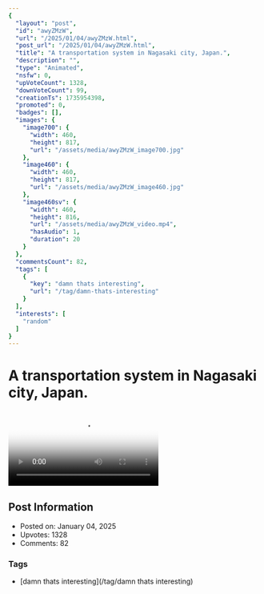 ```yaml
---
{
  "layout": "post",
  "id": "awyZMzW",
  "url": "/2025/01/04/awyZMzW.html",
  "post_url": "/2025/01/04/awyZMzW.html",
  "title": "A transportation system in Nagasaki city, Japan.",
  "description": "",
  "type": "Animated",
  "nsfw": 0,
  "upVoteCount": 1328,
  "downVoteCount": 99,
  "creationTs": 1735954398,
  "promoted": 0,
  "badges": [],
  "images": {
    "image700": {
      "width": 460,
      "height": 817,
      "url": "/assets/media/awyZMzW_image700.jpg"
    },
    "image460": {
      "width": 460,
      "height": 817,
      "url": "/assets/media/awyZMzW_image460.jpg"
    },
    "image460sv": {
      "width": 460,
      "height": 816,
      "url": "/assets/media/awyZMzW_video.mp4",
      "hasAudio": 1,
      "duration": 20
    }
  },
  "commentsCount": 82,
  "tags": [
    {
      "key": "damn thats interesting",
      "url": "/tag/damn-thats-interesting"
    }
  ],
  "interests": [
    "random"
  ]
}
---
```


# A transportation system in Nagasaki city, Japan.

<video controls playsinline loop poster="/assets/media/awyZMzW_image460.jpg">
  <source src="/assets/media/awyZMzW_video.mp4" type="video/mp4">
  Your browser does not support the video tag.
</video>

## Post Information

- Posted on: January 04, 2025
- Upvotes: 1328
- Comments: 82

### Tags

- [damn thats interesting](/tag/damn thats interesting)
